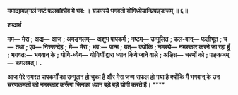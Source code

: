 **ममाद्यामङ्गलं नष्टं फलवांश्चैव मे भव: ।** **यन्नमस्ये भगवतो योगिध्येयान्घ्रिपङ्कजम् ॥ ६॥** 

**शब्दार्थ** 

**मम—** **मेरा** **; अद्य—** **आज** **; अमङ्गलम्—** **अशुभ पापकर्म** **; नष्टम्—** **उन्मूलित** **; फल-वान्—** **फलीभूत** **; च—** **तथा** **; एव—** **निस्सन्देह** **;** **मे—** **मेरा** **; भव:—** **जन्म** **; यत्—** **क्योंकि** **; नमस्ये—** **नमस्कार करने जा रहा हूँ** **; भगवत:—** **भगवान् के** **; योगि-ध्येय—** **योगियों द्वारा** **ध्यान किये जाने वाले** **; अङ्घ्रि—** **चरणों को** **; पङ्कजम्—** **कमलवत्।** **.** 

**आज मेरे समस्त पापकर्मों का उन्मूलन हो चुका है और मेरा जन्म सफल हो गया है क्योंकि** **मैं भगवान् के उन चरणकमलों को नमस्कार करूँगा जिनका ध्यान बड़े बड़े योगी करते हैं।** **** 